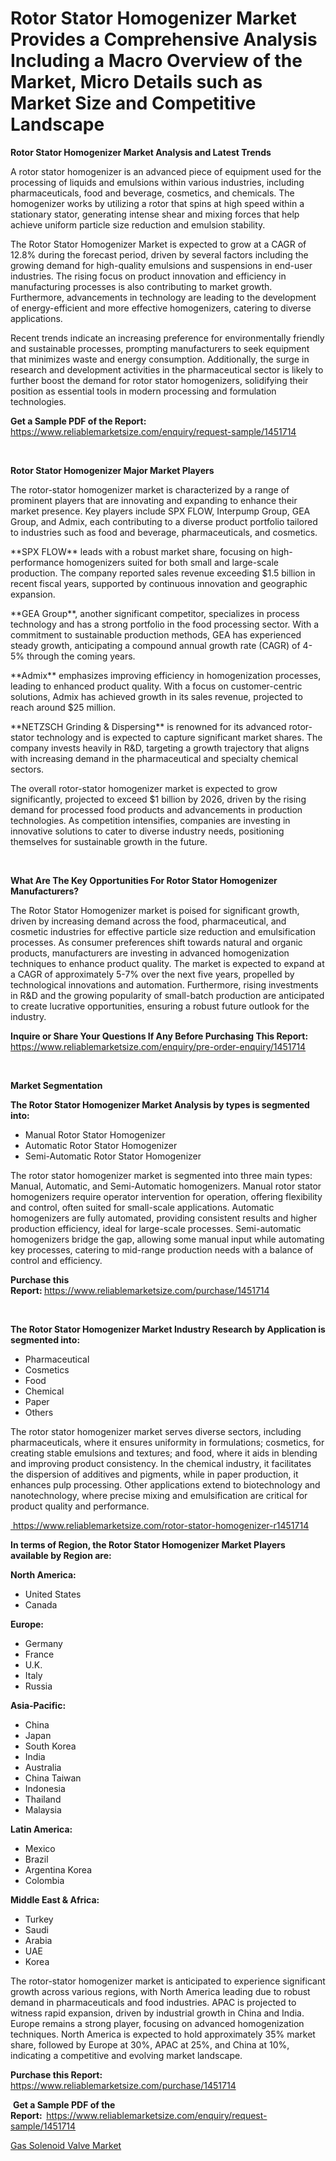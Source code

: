 <p><h1>Rotor Stator Homogenizer Market Provides a Comprehensive Analysis Including a Macro Overview of the Market, Micro Details such as Market Size and Competitive Landscape</h1></p><p><strong>Rotor Stator Homogenizer Market Analysis and Latest Trends</strong></p>
<p><p>A rotor stator homogenizer is an advanced piece of equipment used for the processing of liquids and emulsions within various industries, including pharmaceuticals, food and beverage, cosmetics, and chemicals. The homogenizer works by utilizing a rotor that spins at high speed within a stationary stator, generating intense shear and mixing forces that help achieve uniform particle size reduction and emulsion stability.</p><p>The Rotor Stator Homogenizer Market is expected to grow at a CAGR of 12.8% during the forecast period, driven by several factors including the growing demand for high-quality emulsions and suspensions in end-user industries. The rising focus on product innovation and efficiency in manufacturing processes is also contributing to market growth. Furthermore, advancements in technology are leading to the development of energy-efficient and more effective homogenizers, catering to diverse applications. </p><p>Recent trends indicate an increasing preference for environmentally friendly and sustainable processes, prompting manufacturers to seek equipment that minimizes waste and energy consumption. Additionally, the surge in research and development activities in the pharmaceutical sector is likely to further boost the demand for rotor stator homogenizers, solidifying their position as essential tools in modern processing and formulation technologies.</p></p>
<p><strong>Get a Sample PDF of the Report:&nbsp;</strong> <a href="https://www.reliablemarketsize.com/enquiry/request-sample/1451714?utm_campaign=2488&utm_medium=2&utm_source=Github&utm_content=ia&utm_term=17022025&utm_id=rotor-stator-homogenizer">https://www.reliablemarketsize.com/enquiry/request-sample/1451714</a></p>
<p>&nbsp;</p>
<p><strong>Rotor Stator Homogenizer Major Market Players</strong></p>
<p><p>The rotor-stator homogenizer market is characterized by a range of prominent players that are innovating and expanding to enhance their market presence. Key players include SPX FLOW, Interpump Group, GEA Group, and Admix, each contributing to a diverse product portfolio tailored to industries such as food and beverage, pharmaceuticals, and cosmetics.</p><p>**SPX FLOW** leads with a robust market share, focusing on high-performance homogenizers suited for both small and large-scale production. The company reported sales revenue exceeding $1.5 billion in recent fiscal years, supported by continuous innovation and geographic expansion.</p><p>**GEA Group**, another significant competitor, specializes in process technology and has a strong portfolio in the food processing sector. With a commitment to sustainable production methods, GEA has experienced steady growth, anticipating a compound annual growth rate (CAGR) of 4-5% through the coming years.</p><p>**Admix** emphasizes improving efficiency in homogenization processes, leading to enhanced product quality. With a focus on customer-centric solutions, Admix has achieved growth in its sales revenue, projected to reach around $25 million.</p><p>**NETZSCH Grinding & Dispersing** is renowned for its advanced rotor-stator technology and is expected to capture significant market shares. The company invests heavily in R&D, targeting a growth trajectory that aligns with increasing demand in the pharmaceutical and specialty chemical sectors.</p><p>The overall rotor-stator homogenizer market is expected to grow significantly, projected to exceed $1 billion by 2026, driven by the rising demand for processed food products and advancements in production technologies. As competition intensifies, companies are investing in innovative solutions to cater to diverse industry needs, positioning themselves for sustainable growth in the future.</p></p>
<p>&nbsp;</p>
<p><strong>What Are The Key Opportunities For Rotor Stator Homogenizer Manufacturers?</strong></p>
<p><p>The Rotor Stator Homogenizer market is poised for significant growth, driven by increasing demand across the food, pharmaceutical, and cosmetic industries for effective particle size reduction and emulsification processes. As consumer preferences shift towards natural and organic products, manufacturers are investing in advanced homogenization techniques to enhance product quality. The market is expected to expand at a CAGR of approximately 5-7% over the next five years, propelled by technological innovations and automation. Furthermore, rising investments in R&D and the growing popularity of small-batch production are anticipated to create lucrative opportunities, ensuring a robust future outlook for the industry.</p></p>
<p><strong>Inquire or Share Your Questions If Any Before Purchasing This Report:</strong> <a href="https://www.reliablemarketsize.com/enquiry/pre-order-enquiry/1451714?utm_campaign=2488&utm_medium=2&utm_source=Github&utm_content=ia&utm_term=17022025&utm_id=rotor-stator-homogenizer">https://www.reliablemarketsize.com/enquiry/pre-order-enquiry/1451714</a></p>
<p>&nbsp;</p>
<p><strong>Market Segmentation</strong></p>
<p><strong>The Rotor Stator Homogenizer Market Analysis by types is segmented into:</strong></p>
<p><ul><li>Manual Rotor Stator Homogenizer</li><li>Automatic Rotor Stator Homogenizer</li><li>Semi-Automatic Rotor Stator Homogenizer</li></ul></p>
<p><p>The rotor stator homogenizer market is segmented into three main types: Manual, Automatic, and Semi-Automatic homogenizers. Manual rotor stator homogenizers require operator intervention for operation, offering flexibility and control, often suited for small-scale applications. Automatic homogenizers are fully automated, providing consistent results and higher production efficiency, ideal for large-scale processes. Semi-automatic homogenizers bridge the gap, allowing some manual input while automating key processes, catering to mid-range production needs with a balance of control and efficiency.</p></p>
<p><strong>Purchase this Report:&nbsp;</strong><a href="https://www.reliablemarketsize.com/purchase/1451714?utm_campaign=2488&utm_medium=2&utm_source=Github&utm_content=ia&utm_term=17022025&utm_id=rotor-stator-homogenizer">https://www.reliablemarketsize.com/purchase/1451714</a></p>
<p>&nbsp;</p>
<p><strong>The Rotor Stator Homogenizer Market Industry Research by Application is segmented into:</strong></p>
<p><ul><li>Pharmaceutical</li><li>Cosmetics</li><li>Food</li><li>Chemical</li><li>Paper</li><li>Others</li></ul></p>
<p><p>The rotor stator homogenizer market serves diverse sectors, including pharmaceuticals, where it ensures uniformity in formulations; cosmetics, for creating stable emulsions and textures; and food, where it aids in blending and improving product consistency. In the chemical industry, it facilitates the dispersion of additives and pigments, while in paper production, it enhances pulp processing. Other applications extend to biotechnology and nanotechnology, where precise mixing and emulsification are critical for product quality and performance.</p></p>
<p><a href="https://www.reliablemarketsize.com/rotor-stator-homogenizer-r1451714?utm_campaign=2488&utm_medium=2&utm_source=Github&utm_content=ia&utm_term=17022025&utm_id=rotor-stator-homogenizer">&nbsp;https://www.reliablemarketsize.com/rotor-stator-homogenizer-r1451714</a></p>
<p><strong>In terms of Region, the Rotor Stator Homogenizer Market Players available by Region are:</strong></p>
<p>
    <p> <strong> North America: </strong>
        <ul>
            <li>United States</li>
            <li>Canada</li>
        </ul>
        </p> 
    <p> <strong> Europe: </strong>
        <ul>
            <li>Germany</li>
            <li>France</li>
            <li>U.K.</li>
            <li>Italy</li>
            <li>Russia</li>
        </ul>
        </p> 
    <p> <strong> Asia-Pacific: </strong>
        <ul>
            <li>China</li>
            <li>Japan</li>
            <li>South Korea</li>
            <li>India</li>
            <li>Australia</li>
            <li>China Taiwan</li>
            <li>Indonesia</li>
            <li>Thailand</li>
            <li>Malaysia</li>
        </ul>
        </p> 
    <p> <strong> Latin America: </strong>
        <ul>
            <li>Mexico</li>
            <li>Brazil</li>
            <li>Argentina Korea</li>
            <li>Colombia</li>
        </ul>
        </p> 
    <p> <strong> Middle East & Africa: </strong>
        <ul>
            <li>Turkey</li>
            <li>Saudi</li>
            <li>Arabia</li>
            <li>UAE</li>
            <li>Korea</li>
        </ul>
    </p>
    </p>
<p><p>The rotor-stator homogenizer market is anticipated to experience significant growth across various regions, with North America leading due to robust demand in pharmaceuticals and food industries. APAC is projected to witness rapid expansion, driven by industrial growth in China and India. Europe remains a strong player, focusing on advanced homogenization techniques. North America is expected to hold approximately 35% market share, followed by Europe at 30%, APAC at 25%, and China at 10%, indicating a competitive and evolving market landscape.</p></p>
<p><strong>Purchase this Report: </strong><a href="https://www.reliablemarketsize.com/purchase/1451714?utm_campaign=2488&utm_medium=2&utm_source=Github&utm_content=ia&utm_term=17022025&utm_id=rotor-stator-homogenizer">https://www.reliablemarketsize.com/purchase/1451714</a></p>
<p>&nbsp;<strong>Get a Sample PDF of the Report:&nbsp;&nbsp;</strong><a href="https://www.reliablemarketsize.com/enquiry/request-sample/1451714?utm_campaign=2488&utm_medium=2&utm_source=Github&utm_content=ia&utm_term=17022025&utm_id=rotor-stator-homogenizer">https://www.reliablemarketsize.com/enquiry/request-sample/1451714</a></p>
<p><strong></strong></p>
<p><p><a href="https://github.com/carendesrochers299/Market-Research-Report-List-1/blob/main/gas-solenoid-valve-market.md?utm_campaign=2488&utm_medium=2&utm_source=Github&utm_content=ia&utm_term=17022025&utm_id=rotor-stator-homogenizer">Gas Solenoid Valve Market</a></p></p>